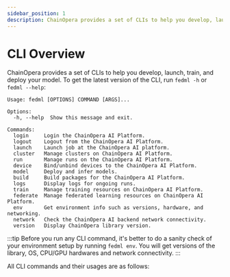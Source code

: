 ```yaml
---
sidebar_position: 1
description: ChainOpera provides a set of CLIs to help you develop, launch, train, and deploy your model.
---
```


# CLI Overview

ChainOpera provides a set of CLIs to help you develop, launch, train, and deploy your model. To get the latest version of the CLI, run `fedml -h` or `fedml --help`:

```
Usage: fedml [OPTIONS] COMMAND [ARGS]...

Options:
  -h, --help  Show this message and exit.

Commands:
  login     Login the ChainOpera AI Platform.
  logout    Logout from the ChainOpera AI Platform.
  launch    Launch job at the ChainOpera AI platform.
  cluster   Manage clusters on ChainOpera AI Platform.
  run       Manage runs on the ChainOpera AI Platform.
  device    Bind/unbind devices to the ChainOpera AI Platform.
  model     Deploy and infer models.
  build     Build packages for the ChainOpera AI Platform.
  logs      Display logs for ongoing runs.
  train     Manage training resources on ChainOpera AI Platform.
  federate  Manage federated learning resources on ChainOpera AI Platform.
  env       Get environment info such as versions, hardware, and networking.
  network   Check the ChainOpera AI backend network connectivity.
  version   Display ChainOpera library version.
```

:::tip
Before you run any CLI command, it's better to do a sanity check of your environment setup by running `fedml env`. You will get versions of the library, OS, CPU/GPU hardwares and network connectivity.
:::

All CLI commands and their usages are as follows:
